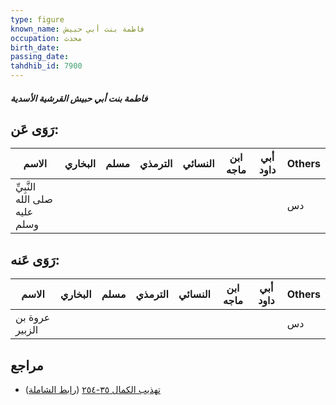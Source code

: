 ```yaml
---
type: figure
known_name: فاطمة بنت أبي حبيش
occupation: محدث
birth_date:
passing_date:
tahdhib_id: 7900
---
```

##### فاطمة بنت أبي حبيش القرشية الأسدية

## رَوَى عَن:
| الاسم                         | البخاري | مسلم | الترمذي | النسائي | ابن ماجه | أبي داود | Others |
| ----------------------------- | ------- | ---- | ------- | ------- | -------- | -------- | ------ |
| النَّبِيِّ صلى الله عليه وسلم |         |      |         |         |          |          | دس     |
## رَوَى عَنه:
| الاسم          | البخاري | مسلم | الترمذي | النسائي | ابن ماجه | أبي داود | Others |
| -------------- | ------- | ---- | ------- | ------- | -------- | -------- | ------ |
| عروة بن الزبير |         |      |         |         |          |          | دس     |
## مراجع
- [تهذيب الكمال ٣٥-٢٥٤](obsidian://open?vault=Tahdhib-al-Kamal&file=Figures/٧٩٠٠-فاطمة%20بنت%20أبي%20حبيش%20القرشية%20الأسدية) ([رابط الشاملة](https://shamela.ws/book/3722/18853))